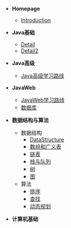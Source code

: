 - **Homepage**
  - [Introduction](Homepage/Intro)


- **Java基础**
  - [Detail](Java基础/Detail.md)
  - [Detail2](Java基础/Detail2.md)
  
- **Java高级**
  - [Java高级学习路线](Java高级学习路线/Java高级.md)


- **JavaWeb**
  - [JavaWeb学习路线](JavaWeb/JavaWeb学习路线.md)
  - [数据库](JavaWeb/数据库.md)

- **数据结构与算法**
  - 数据结构
    - [DataStructure](数据结构与算法/DataStructure.md)
    - [数组和广义表](数据结构与算法/数组和广义表.md)
    - [链表](数据结构与算法/链表.md)
    - [栈与队列](数据结构与算法/栈与队列.md)
    - [树](数据结构与算法/树.md)
    - [图](数据结构与算法/图.md)
  - 算法
    - [排序](数据结构与算法/排序.md)
    - [查找](数据结构与算法/排序.md)
    - [动态规划](数据结构与算法/动态规划.md)

- **计算机基础**
